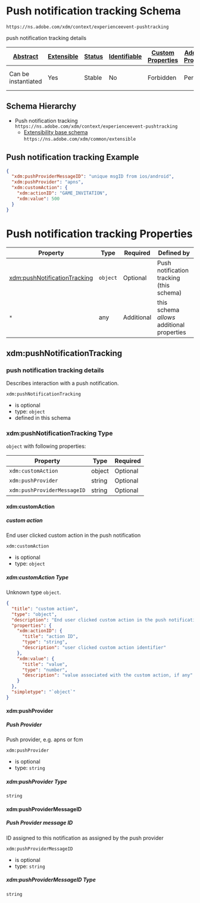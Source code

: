 
# Push notification tracking Schema

```
https://ns.adobe.com/xdm/context/experienceevent-pushtracking
```

push notification tracking details

| [Abstract](../../../abstract.md) | [Extensible](../../../extensions.md) | [Status](../../../status.md) | [Identifiable](../../../id.md) | [Custom Properties](../../../extensions.md) | [Additional Properties](../../../extensions.md) | Defined In |
|----------------------------------|--------------------------------------|------------------------------|--------------------------------|---------------------------------------------|-------------------------------------------------|------------|
| Can be instantiated | Yes | Stable | No | Forbidden | Permitted | [fieldgroups/experience-event/experienceevent-pushtracking.schema.json](fieldgroups/experience-event/experienceevent-pushtracking.schema.json) |
## Schema Hierarchy

* Push notification tracking `https://ns.adobe.com/xdm/context/experienceevent-pushtracking`
  * [Extensibility base schema](../../datatypes/extensible.schema.md) `https://ns.adobe.com/xdm/common/extensible`


## Push notification tracking Example
```json
{
  "xdm:pushProviderMessageID": "unique msgID from ios/android",
  "xdm:pushProvider": "apns",
  "xdm:customAction": {
    "xdm:actionID": "GAME_INVITATION",
    "xdm:value": 500
  }
}
```

# Push notification tracking Properties

| Property | Type | Required | Defined by |
|----------|------|----------|------------|
| [xdm:pushNotificationTracking](#xdmpushnotificationtracking) | `object` | Optional | Push notification tracking (this schema) |
| `*` | any | Additional | this schema *allows* additional properties |

## xdm:pushNotificationTracking
### push notification tracking details

Describes interaction with a push notification.

`xdm:pushNotificationTracking`
* is optional
* type: `object`
* defined in this schema

### xdm:pushNotificationTracking Type


`object` with following properties:


| Property | Type | Required |
|----------|------|----------|
| `xdm:customAction`| object | Optional |
| `xdm:pushProvider`| string | Optional |
| `xdm:pushProviderMessageID`| string | Optional |



#### xdm:customAction
##### custom action

End user clicked custom action in the push notification

`xdm:customAction`
* is optional
* type: `object`

##### xdm:customAction Type

Unknown type `object`.

```json
{
  "title": "custom action",
  "type": "object",
  "description": "End user clicked custom action in the push notification",
  "properties": {
    "xdm:actionID": {
      "title": "action ID",
      "type": "string",
      "description": "user clicked custom action identifier"
    },
    "xdm:value": {
      "title": "value",
      "type": "number",
      "description": "value associated with the custom action, if any"
    }
  },
  "simpletype": "`object`"
}
```







#### xdm:pushProvider
##### Push Provider

Push provider, e.g. apns or fcm

`xdm:pushProvider`
* is optional
* type: `string`

##### xdm:pushProvider Type


`string`








#### xdm:pushProviderMessageID
##### Push Provider message ID

ID assigned to this notification as assigned by the push provider

`xdm:pushProviderMessageID`
* is optional
* type: `string`

##### xdm:pushProviderMessageID Type


`string`










